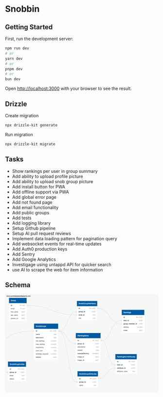 # Snobbin

## Getting Started

First, run the development server:

```bash
npm run dev
# or
yarn dev
# or
pnpm dev
# or
bun dev
```

Open [http://localhost:3000](http://localhost:3000) with your browser to see the result.

## Drizzle

Create migration

```bash
npx drizzle-kit generate
```

Run migration

```bash
npx drizzle-kit migrate
```

## Tasks

- Show rankings per user in group summary
- Add ability to upload profile picture
- Add ability to upload snob group picture
- Add install button for PWA
- Add offline support via PWA
- Add global error page
- Add not found page
- Add email functionality
- Add public groups
- Add tests
- Add logging library
- Setup Github pipeline
- Setup AI pull request reviews
- Implement data loading pattern for pagination query
- Add websocket events for real-time updates
- Add Auth0 production keys
- Add Sentry
- Add Google Analytics
- Investigage using untappd API for quicker search
- use AI to scrape the web for item information

## Schema

![DB Schema](/docs/QuickDBD-export.png)
